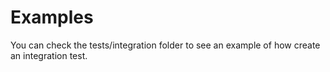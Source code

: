 # Examples

You can check the tests/integration folder to see an example of how create an integration test.